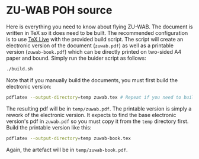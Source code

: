 # ZU-WAB POH source

Here is everything you need to know about flying ZU-WAB. The document is written in TeX so it does need to be
built. The recommended configuration is to use [TeX Live](https://www.tug.org/texlive/) with the provided 
build script. The script will create an electronic version of the document (`zuwab.pdf`) as well as a printable
version (`zuwab-book.pdf`) which can be directly printed on two-sided A4 paper and bound. Simply run the buider 
script as follows:
```bash
./build.sh
```
Note that if you manually build the documents, you must first build the electronic version: 
```bash
pdflatex --output-directory=temp zuwab.tex # Repeat if you need to build the table of contents etc. again
```
The resulting pdf will be in `temp/zuwab.pdf`. The printable version is simply a rework of the electronic 
version. It expects to find the base electronic version's pdf in `zuwab.pdf` so you must copy it from the
`temp` directory first. Build the printable version like this:
```bash
pdflatex --output-directory=temp zuwab-book.tex 
```
Again, the artefact will be in `temp/zuwab-book.pdf`.

